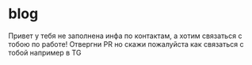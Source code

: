 # blog

Привет у тебя не заполнена инфа по контактам, а хотим связаться с тобою по работе! Отвергни PR но скажи пожалуйста как связаться с тобой например в TG
